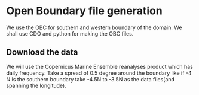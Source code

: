 # Open Boundary file generation

We use the OBC for southern and western boundary of the domain. We shall use CDO and python for making the OBC files.

## Download the data
We will use the Copernicus Marine Ensemble reanalyses product which has daily frequency. Take a spread of 0.5 degree around the boundary like if -4 N is the southern boundary take -4.5N to -3.5N as the data files(and spanning the longitude).


